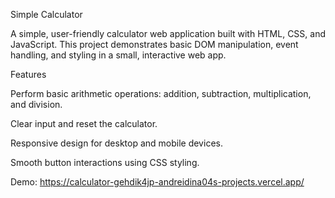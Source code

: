 Simple Calculator

A simple, user-friendly calculator web application built with HTML, CSS, and JavaScript. This project demonstrates basic DOM manipulation, event handling, and styling in a small, interactive web app.

Features

Perform basic arithmetic operations: addition, subtraction, multiplication, and division.

Clear input and reset the calculator.

Responsive design for desktop and mobile devices.

Smooth button interactions using CSS styling.

Demo: https://calculator-gehdik4jp-andreidina04s-projects.vercel.app/

